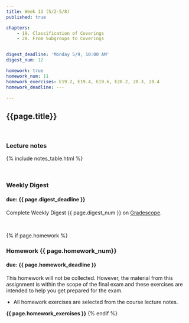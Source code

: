 ```yaml
---
title: Week 13 (5/2-5/8)
published: true

chapters:
    - 19. Classification of Coverings
    - 20. From Subgroups to Coverings 


digest_deadline: 'Monday 5/9, 10:00 AM'
digest_num: 12

homework: true
homework_num: 11
homework_exercises: E19.2, E19.4, E19.6, E20.2, 20.3, 20.4
homework_deadline: ---

---
```


<style>
    ul {
        padding-left: 20px;
    }
</style>


## {{page.title}}



<br/>

### Lecture notes

{% include notes_table.html %}


<br/>

### Weekly Digest 
#### due: {{ page.digest_deadline }}


Complete Weekly Digest {{ page.digest_num }} on [Gradescope](https://www.gradescope.com).

<br/>


{% if page.homework %}
### Homework {{ page.homework_num}} 
#### due: {{ page.homework_deadline }}

This homework will not be collected. However, the material from this assignment is within 
the scope of the final exam and these exercises are intended to help you get prepared for
the exam. 

* All homework exercises are selected from the course lecture notes.


<b>{{ page.homework_exercises }}</b>
{% endif %}